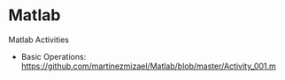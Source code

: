 # Matlab
Matlab Activities
* Basic Operations: https://github.com/martinezmizael/Matlab/blob/master/Activity_001.m
